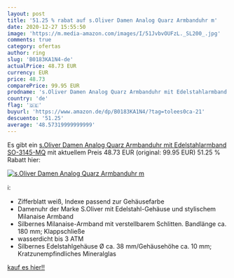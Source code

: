 ```yaml
---
layout: post
title: '51.25 % rabat auf s.Oliver Damen Analog Quarz Armbanduhr m'
date: 2020-12-27 15:55:50
image: 'https://m.media-amazon.com/images/I/51JvbvOUFzL._SL200_.jpg'
comments: true
category: ofertas
author: ring
slug: 'B0183KA1N4-de'
actualPrice: 48.73 EUR
currency: EUR
price: 48.73
comparePrice: 99.95 EUR
prodname: 's.Oliver Damen Analog Quarz Armbanduhr mit Edelstahlarmband SO-3145-MQ'
country: 'de'
flag: '🇩🇪'
buyurl: 'https://www.amazon.de/dp/B0183KA1N4/?tag=tolees0ca-21'
descuento: '51.25'
average: '48.57319999999999'
---
```


Es gibt ein [s.Oliver Damen Analog Quarz Armbanduhr mit Edelstahlarmband SO-3145-MQ](https://www.amazon.de/dp/B0183KA1N4/?tag=tolees0ca-21) mit aktuellem Preis 48.73 EUR (original: 99.95 EUR) 51.25 % Rabatt hier:

[![s.Oliver Damen Analog Quarz Armbanduhr m](https://m.media-amazon.com/images/I/51JvbvOUFzL._SL200_.jpg)](https://www.amazon.de/dp/B0183KA1N4/?tag=tolees0ca-21)

ℹ️:

- Zifferblatt weiß, Indexe passend zur Gehäusefarbe
- Damenuhr der Marke S.Oliver mit Edelstahl-Gehäuse und stylischem Milanaise Armband
- Silbernes Milanaise-Armband mit verstellbarem Schlitten. Bandlänge ca. 180 mm; Klappschließe
- wasserdicht bis 3 ATM
- Silbernes Edelstahlgehäuse Ø ca. 38 mm/Gehäusehöhe ca. 10 mm; Kratzunempfindliches Mineralglas

[kauf es hier!!](https://www.amazon.de/dp/B0183KA1N4/?tag=tolees0ca-21)
